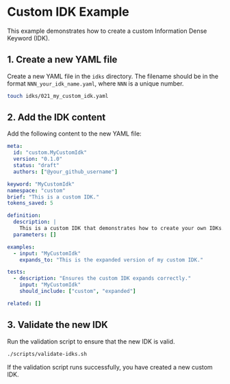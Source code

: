 # Custom IDK Example

This example demonstrates how to create a custom Information Dense Keyword (IDK).

## 1. Create a new YAML file

Create a new YAML file in the `idks` directory. The filename should be in the format `NNN_your_idk_name.yaml`, where `NNN` is a unique number.

```bash
touch idks/021_my_custom_idk.yaml
```

## 2. Add the IDK content

Add the following content to the new YAML file:

```yaml
meta:
  id: "custom.MyCustomIdk"
  version: "0.1.0"
  status: "draft"
  authors: ["@your_github_username"]

keyword: "MyCustomIdk"
namespace: "custom"
brief: "This is a custom IDK."
tokens_saved: 5

definition:
  description: |
    This is a custom IDK that demonstrates how to create your own IDKs.
  parameters: []

examples:
  - input: "MyCustomIdk"
    expands_to: "This is the expanded version of my custom IDK."

tests:
  - description: "Ensures the custom IDK expands correctly."
    input: "MyCustomIdk"
    should_include: ["custom", "expanded"]

related: []
```

## 3. Validate the new IDK

Run the validation script to ensure that the new IDK is valid.

```bash
./scripts/validate-idks.sh
```

If the validation script runs successfully, you have created a new custom IDK.
